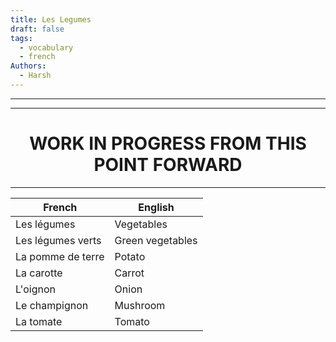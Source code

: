 ```yaml
---
title: Les Legumes
draft: false
tags:
  - vocabulary
  - french
Authors:
  - Harsh
---
```

---

---

<h1 style="text-align:center">WORK IN PROGRESS FROM THIS POINT FORWARD</h1>

---


| <center>French</center> | <center>English</center> |
| ----------------------- | ------------------------ |
| Les légumes             | Vegetables               |
| Les légumes verts       | Green vegetables         |
| La pomme de terre       | Potato                   |
| La carotte              | Carrot                   |
| L'oignon                | Onion                    |
| Le champignon           | Mushroom                 |
| La tomate               | Tomato                   |

